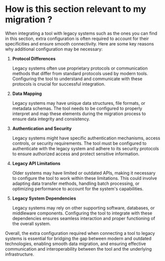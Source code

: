 # How is this section relevant to my migration ?

When integrating a tool with legacy systems such as the ones you can find in this section, extra configuration is often required to account for their specificities and ensure smooth connectivity. Here are some key reasons why additional configuration may be necessary:

1. **Protocol Differences**

    Legacy systems often use proprietary protocols or communication methods that differ from standard protocols used by modern tools. Configuring the tool to understand and communicate with these protocols is crucial for successful integration.

2. **Data Mapping**
   
    Legacy systems may have unique data structures, file formats, or metadata schemas. The tool needs to be configured to properly interpret and map these elements during the migration process to ensure data integrity and consistency.

3. **Authentication and Security**

    Legacy systems might have specific authentication mechanisms, access controls, or security requirements. The tool must be configured to authenticate with the legacy system and adhere to its security protocols to ensure authorized access and protect sensitive information.

4. **Legacy API Limitations**

    Older systems may have limited or outdated APIs, making it necessary to configure the tool to work within these limitations. This could involve adapting data transfer methods, handling batch processing, or optimizing performance to account for the system's capabilities.

5. **Legacy System Dependencies**
   
    Legacy systems may rely on other supporting software, databases, or middleware components. Configuring the tool to integrate with these dependencies ensures seamless interaction and proper functioning of the overall system.

Overall, the extra configuration required when connecting a tool to legacy systems is essential for bridging the gap between modern and outdated technologies, enabling smooth data migration, and ensuring effective communication and interoperability between the tool and the underlying infrastructure.
